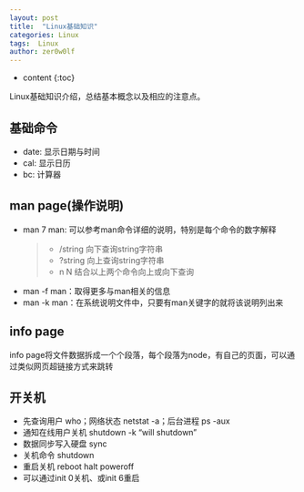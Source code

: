 ```yaml
---
layout: post
title:  "Linux基础知识"
categories: Linux
tags:  Linux
author: zer0w0lf
---
```


* content
{:toc}

Linux基础知识介绍，总结基本概念以及相应的注意点。


## 基础命令

- date: 显示日期与时间
- cal: 显示日历
- bc: 计算器

## man page(操作说明)

- man 7 man: 可以参考man命令详细的说明，特别是每个命令的数字解释
  > * /string 向下查询string字符串
  > * ?string 向上查询string字符串
  > * n N 结合以上两个命令向上或向下查询
- man -f man：取得更多与man相关的信息
- man -k man：在系统说明文件中，只要有man关键字的就将该说明列出来

## info page

info page将文件数据拆成一个个段落，每个段落为node，有自己的页面，可以通过类似网页超链接方式来跳转

## 开关机

- 先查询用户 who；网络状态 netstat -a；后台进程 ps -aux
- 通知在线用户关机 shutdown -k “will shutdown”
- 数据同步写入硬盘 sync
- 关机命令 shutdown
- 重启关机 reboot halt poweroff
- 可以通过init 0关机、或init 6重启



